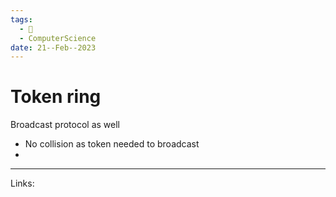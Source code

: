 ```yaml
---
tags:
  - 🌱
  - ComputerScience
date: 21--Feb--2023
---
```


# Token ring

Broadcast protocol as well
- No collision as token needed to broadcast
- 

---
Links: 